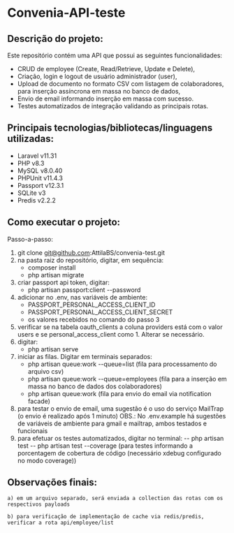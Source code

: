 # Convenia-API-teste

## Descrição do projeto:
  Este repositório contém uma API que possui as seguintes funcionalidades: 
 - CRUD de employee (Create, Read/Retrieve, Update e Delete),
 - Criação, login e logout de usuário administrador (user),
 - Upload de documento no formato CSV com listagem de colaboradores, para inserção assíncrona em massa no banco de dados,
 - Envio de email informando inserção em massa com sucesso.
 - Testes automatizados de integração validando as principais rotas.

## Principais tecnologias/bibliotecas/linguagens utilizadas:
  - Laravel v11.31
  - PHP v8.3
  - MySQL v8.0.40
  - PHPUnit v11.4.3
  - Passport v12.3.1
  - SQLite v3
  - Predis v2.2.2

## Como executar o projeto:
  Passo-a-passo:
   1. git clone git@github.com:AttilaBS/convenia-test.git
   2. na pasta raiz do repositório, digitar, em sequência:
      - composer install
      - php artisan migrate
   3. criar passport api token, digitar:
      - php artisan passport:client --password
   4. adicionar no .env, nas variáveis de ambiente:
      - PASSPORT_PERSONAL_ACCESS_CLIENT_ID
      - PASSPORT_PERSONAL_ACCESS_CLIENT_SECRET
      - os valores recebidos no comando do passo 3
   5. verificar se na tabela oauth_clients a coluna providers está com o valor users e se personal_access_client como 1.
    Alterar se necessário.
   6. digitar:
      - php artisan serve
   7. iniciar as filas. Digitar em terminais separados:
      - php artisan queue:work --queue=list         (fila para processamento do arquivo csv)
      - php artisan queue:work --queue=employees    (fila para a inserção em massa no banco de dados dos colaboradores)
      - php artisan queue:work                      (fila para envio do email via notification facade)
   8. para testar o envio de email, uma sugestão é o uso do serviço MailTrap (o envio é realizado após 1 minuto)
      OBS.: No .env.example há sugestões de variáveis de ambiente para gmail e mailtrap, ambos testados e funcionais
   9. para efetuar os testes automatizados, digitar no terminal:
      -- php artisan test
      -- php artisan test --coverage        (para testes informando a porcentagem de cobertura de código (necessário xdebug configurado no modo coverage))
   
## Observações finais:
    a) em um arquivo separado, será enviada a collection das rotas com os respectivos payloads

    b) para verificação de implementação de cache via redis/predis, verificar a rota api/employee/list
